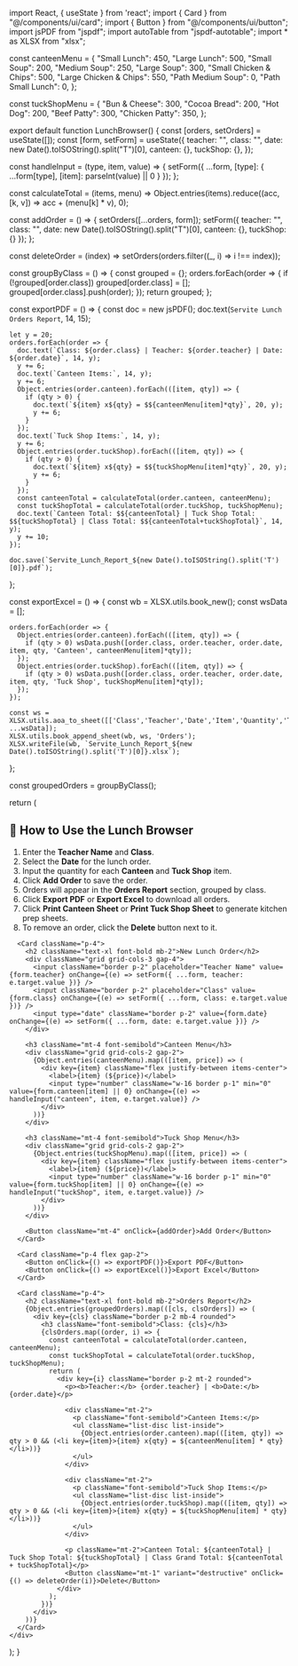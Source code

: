 import React, { useState } from 'react';
import { Card } from "@/components/ui/card";
import { Button } from "@/components/ui/button";
import jsPDF from "jspdf";
import autoTable from "jspdf-autotable";
import * as XLSX from "xlsx";

const canteenMenu = {
  "Small Lunch": 450,
  "Large Lunch": 500,
  "Small Soup": 200,
  "Medium Soup": 250,
  "Large Soup": 300,
  "Small Chicken & Chips": 500,
  "Large Chicken & Chips": 550,
  "Path Medium Soup": 0,
  "Path Small Lunch": 0,
};

const tuckShopMenu = {
  "Bun & Cheese": 300,
  "Cocoa Bread": 200,
  "Hot Dog": 200,
  "Beef Patty": 300,
  "Chicken Patty": 350,
};

export default function LunchBrowser() {
  const [orders, setOrders] = useState([]);
  const [form, setForm] = useState({
    teacher: "",
    class: "",
    date: new Date().toISOString().split("T")[0],
    canteen: {},
    tuckShop: {},
  });

  const handleInput = (type, item, value) => {
    setForm({ ...form, [type]: { ...form[type], [item]: parseInt(value) || 0 } });
  };

  const calculateTotal = (items, menu) => Object.entries(items).reduce((acc, [k, v]) => acc + (menu[k] * v), 0);

  const addOrder = () => {
    setOrders([...orders, form]);
    setForm({ teacher: "", class: "", date: new Date().toISOString().split("T")[0], canteen: {}, tuckShop: {} });
  };

  const deleteOrder = (index) => setOrders(orders.filter((_, i) => i !== index));

  const groupByClass = () => {
    const grouped = {};
    orders.forEach(order => {
      if (!grouped[order.class]) grouped[order.class] = [];
      grouped[order.class].push(order);
    });
    return grouped;
  };

  const exportPDF = () => {
    const doc = new jsPDF();
    doc.text(`Servite Lunch Orders Report`, 14, 15);

    let y = 20;
    orders.forEach(order => {
      doc.text(`Class: ${order.class} | Teacher: ${order.teacher} | Date: ${order.date}`, 14, y);
      y += 6;
      doc.text(`Canteen Items:`, 14, y);
      y += 6;
      Object.entries(order.canteen).forEach(([item, qty]) => {
        if (qty > 0) {
          doc.text(`${item} x${qty} = $${canteenMenu[item]*qty}`, 20, y);
          y += 6;
        }
      });
      doc.text(`Tuck Shop Items:`, 14, y);
      y += 6;
      Object.entries(order.tuckShop).forEach(([item, qty]) => {
        if (qty > 0) {
          doc.text(`${item} x${qty} = $${tuckShopMenu[item]*qty}`, 20, y);
          y += 6;
        }
      });
      const canteenTotal = calculateTotal(order.canteen, canteenMenu);
      const tuckShopTotal = calculateTotal(order.tuckShop, tuckShopMenu);
      doc.text(`Canteen Total: $${canteenTotal} | Tuck Shop Total: $${tuckShopTotal} | Class Total: $${canteenTotal+tuckShopTotal}`, 14, y);
      y += 10;
    });

    doc.save(`Servite_Lunch_Report_${new Date().toISOString().split('T')[0]}.pdf`);
  };

  const exportExcel = () => {
    const wb = XLSX.utils.book_new();
    const wsData = [];

    orders.forEach(order => {
      Object.entries(order.canteen).forEach(([item, qty]) => {
        if (qty > 0) wsData.push([order.class, order.teacher, order.date, item, qty, 'Canteen', canteenMenu[item]*qty]);
      });
      Object.entries(order.tuckShop).forEach(([item, qty]) => {
        if (qty > 0) wsData.push([order.class, order.teacher, order.date, item, qty, 'Tuck Shop', tuckShopMenu[item]*qty]);
      });
    });

    const ws = XLSX.utils.aoa_to_sheet([['Class','Teacher','Date','Item','Quantity','Type','Total'], ...wsData]);
    XLSX.utils.book_append_sheet(wb, ws, 'Orders');
    XLSX.writeFile(wb, `Servite_Lunch_Report_${new Date().toISOString().split('T')[0]}.xlsx`);
  };

  const groupedOrders = groupByClass();

  return (
    <div className="p-6 space-y-6">
      <Card className="p-4">
        <h2 className="text-xl font-bold mb-2">📘 How to Use the Lunch Browser</h2>
        <ol className="list-decimal list-inside space-y-1 text-sm">
          <li>Enter the <b>Teacher Name</b> and <b>Class</b>.</li>
          <li>Select the <b>Date</b> for the lunch order.</li>
          <li>Input the quantity for each <b>Canteen</b> and <b>Tuck Shop</b> item.</li>
          <li>Click <b>Add Order</b> to save the order.</li>
          <li>Orders will appear in the <b>Orders Report</b> section, grouped by class.</li>
          <li>Click <b>Export PDF</b> or <b>Export Excel</b> to download all orders.</li>
          <li>Click <b>Print Canteen Sheet</b> or <b>Print Tuck Shop Sheet</b> to generate kitchen prep sheets.</li>
          <li>To remove an order, click the <b>Delete</b> button next to it.</li>
        </ol>
      </Card>

      <Card className="p-4">
        <h2 className="text-xl font-bold mb-2">New Lunch Order</h2>
        <div className="grid grid-cols-3 gap-4">
          <input className="border p-2" placeholder="Teacher Name" value={form.teacher} onChange={(e) => setForm({ ...form, teacher: e.target.value })} />
          <input className="border p-2" placeholder="Class" value={form.class} onChange={(e) => setForm({ ...form, class: e.target.value })} />
          <input type="date" className="border p-2" value={form.date} onChange={(e) => setForm({ ...form, date: e.target.value })} />
        </div>

        <h3 className="mt-4 font-semibold">Canteen Menu</h3>
        <div className="grid grid-cols-2 gap-2">
          {Object.entries(canteenMenu).map(([item, price]) => (
            <div key={item} className="flex justify-between items-center">
              <label>{item} (${price})</label>
              <input type="number" className="w-16 border p-1" min="0" value={form.canteen[item] || 0} onChange={(e) => handleInput("canteen", item, e.target.value)} />
            </div>
          ))}
        </div>

        <h3 className="mt-4 font-semibold">Tuck Shop Menu</h3>
        <div className="grid grid-cols-2 gap-2">
          {Object.entries(tuckShopMenu).map(([item, price]) => (
            <div key={item} className="flex justify-between items-center">
              <label>{item} (${price})</label>
              <input type="number" className="w-16 border p-1" min="0" value={form.tuckShop[item] || 0} onChange={(e) => handleInput("tuckShop", item, e.target.value)} />
            </div>
          ))}
        </div>

        <Button className="mt-4" onClick={addOrder}>Add Order</Button>
      </Card>

      <Card className="p-4 flex gap-2">
        <Button onClick={() => exportPDF()}>Export PDF</Button>
        <Button onClick={() => exportExcel()}>Export Excel</Button>
      </Card>

      <Card className="p-4">
        <h2 className="text-xl font-bold mb-2">Orders Report</h2>
        {Object.entries(groupedOrders).map(([cls, clsOrders]) => (
          <div key={cls} className="border p-2 mb-4 rounded">
            <h3 className="font-semibold">Class: {cls}</h3>
            {clsOrders.map((order, i) => {
              const canteenTotal = calculateTotal(order.canteen, canteenMenu);
              const tuckShopTotal = calculateTotal(order.tuckShop, tuckShopMenu);
              return (
                <div key={i} className="border p-2 mt-2 rounded">
                  <p><b>Teacher:</b> {order.teacher} | <b>Date:</b> {order.date}</p>

                  <div className="mt-2">
                    <p className="font-semibold">Canteen Items:</p>
                    <ul className="list-disc list-inside">
                      {Object.entries(order.canteen).map(([item, qty]) => qty > 0 && (<li key={item}>{item} x{qty} = ${canteenMenu[item] * qty}</li>))}
                    </ul>
                  </div>

                  <div className="mt-2">
                    <p className="font-semibold">Tuck Shop Items:</p>
                    <ul className="list-disc list-inside">
                      {Object.entries(order.tuckShop).map(([item, qty]) => qty > 0 && (<li key={item}>{item} x{qty} = ${tuckShopMenu[item] * qty}</li>))}
                    </ul>
                  </div>

                  <p className="mt-2">Canteen Total: ${canteenTotal} | Tuck Shop Total: ${tuckShopTotal} | Class Grand Total: ${canteenTotal + tuckShopTotal}</p>
                  <Button className="mt-1" variant="destructive" onClick={() => deleteOrder(i)}>Delete</Button>
                </div>
              );
            })}
          </div>
        ))}
      </Card>
    </div>
  );
}
